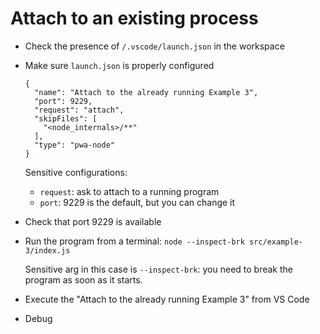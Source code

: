 # Attach to an existing process
	
- Check the presence of `/.vscode/launch.json` in the workspace

- Make sure `launch.json` is properly configured

  ```
  {
    "name": "Attach to the already running Example 3",
    "port": 9229,
    "request": "attach",
    "skipFiles": [
      "<node_internals>/**"
    ],
    "type": "pwa-node"
  }    
  ```

  Sensitive configurations:

  - `request`: ask to attach to a running program
  - `port`: 9229 is the default, but you can change it

- Check that port 9229 is available

- Run the program from a terminal: `node --inspect-brk src/example-3/index.js`

  Sensitive arg in this case is `--inspect-brk`: you need to break the program as soon as it starts.

- Execute the "Attach to the already running Example 3" from VS Code

- Debug